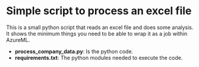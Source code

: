 # Simple script to process an excel file

This is a small python script that reads an excel file and does some analysis.
It shows the minimum things you need to be able to wrap it as a job within AzureML.

- **process_company_data.py**: Is the python code.
- **requirements.txt**: The python modules needed to execute the code.